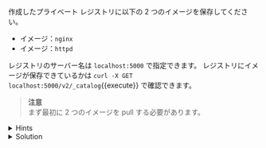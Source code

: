 作成したプライベート レジストリに以下の 2 つのイメージを保存してください。

- イメージ：`nginx`
- イメージ：`httpd`

レジストリのサーバー名は `localhost:5000` で指定できます。
レジストリにイメージが保存できているかは `curl -X GET localhost:5000/v2/_catalog`{{execute}} で確認できます。

> **注意**  
> まず最初に 2 つのイメージを pull する必要があります。


<details>
  <summary>Hints</summary>

- イメージを保存する前に、保存先のプライベート レジストリのサーバー名を付加した別名のイメージを `docker image tag` コマンドで作成します。
- `docker image push` コマンドを使用してイメージを保存します。

</details>

<details>
  <summary>Solution</summary>

まずイメージを `pull` します。
```
docker image pull nginx
docker image pull httpd
```{{execute}}


次に、取得したイメージから別名のイメージを作成します。
```
docker image tag nginx localhost:5000/nginx
docker image tag httpd localhost:5000/httpd
```{execute}


イメージをプライベート レジストリに `push` します。
```
docker image push localhost:5000/nginx
docker image push localhost:5000/httpd
```{{execute}}


</details>